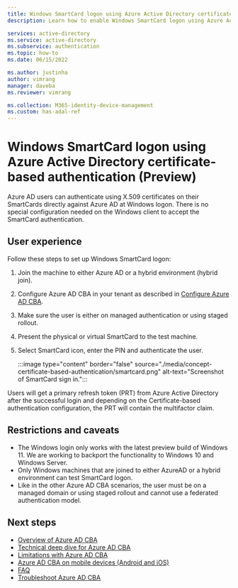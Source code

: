 ```yaml
---
title: Windows SmartCard logon using Azure Active Directory certificate-based authentication - Azure Active Directory
description: Learn how to enable Windows SmartCard logon using Azure Active Directory certificate-based authentication

services: active-directory
ms.service: active-directory
ms.subservice: authentication
ms.topic: how-to
ms.date: 06/15/2022

ms.author: justinha
author: vimrang
manager: daveba
ms.reviewer: vimrang

ms.collection: M365-identity-device-management
ms.custom: has-adal-ref
---
```

# Windows SmartCard logon using Azure Active Directory certificate-based authentication (Preview)

Azure AD users can authenticate using X.509 certificates on their SmartCards directly against Azure AD at Windows logon. There is no special configuration needed on the Windows client to accept the SmartCard authentication. 
 
## User experience 

Follow these steps to set up Windows SmartCard logon:

1. Join the machine to either Azure AD or a hybrid environment (hybrid join). 
1. Configure Azure AD CBA in your tenant as described in [Configure Azure AD CBA](how-to-certificate-based-authentication.md).
1. Make sure the user is either on managed authentication or using staged rollout. 
1. Present the physical or virtual SmartCard to the test machine.
1. Select SmartCard icon, enter the PIN and authenticate the user.  

   :::image type="content" border="false" source="./media/concept-certificate-based-authentication/smartcard.png" alt-text="Screenshot of SmartCard sign in.":::

Users will get a primary refresh token (PRT) from Azure Active Directory after the successful login and depending on the Certificate-based authentication configuration, the PRT will contain the multifactor claim. 

## Restrictions and caveats  

- The Windows login only works with the latest preview build of Windows 11. We are working to backport the functionality to Windows 10 and Windows Server.
- Only Windows machines that are joined to either AzureAD or a hybrid environment can test SmartCard logon.  
- Like in the other Azure AD CBA scenarios, the user must be on a managed domain or using staged rollout and cannot use a federated authentication model.

## Next steps

- [Overview of Azure AD CBA](concept-certificate-based-authentication.md)
- [Technical deep dive for Azure AD CBA](concept-certificate-based-authentication-technical-deep-dive.md)   
- [Limitations with Azure AD CBA](concept-certificate-based-authentication-limitations.md)
- [Azure AD CBA on mobile devices (Android and iOS)](concept-certificate-based-authentication-mobile.md)
- [FAQ](certificate-based-authentication-faq.yml)
- [Troubleshoot Azure AD CBA](troubleshoot-certificate-based-authentication.md)
